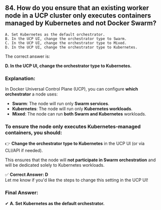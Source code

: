 ## 84. How do you ensure that an existing worker node in a UCP cluster only executes containers managed by Kubernetes and not Docker Swarm?
```
A. Set Kubernetes as the default orchestrator.  
B. In the UCP UI, change the orchestrator type to Swarm.  
C. In the UCP UI, change the orchestrator type to Mixed.  
D. In the UCP UI, change the orchestrator type to Kubernetes.  
```

The correct answer is:

**D. In the UCP UI, change the orchestrator type to Kubernetes.**

### Explanation:

In Docker Universal Control Plane (UCP), you can configure **which orchestrator** a node uses:

- **Swarm**: The node will run only **Swarm services**.
- **Kubernetes**: The node will run only **Kubernetes workloads**.
- **Mixed**: The node can run **both Swarm and Kubernetes** workloads.

### To ensure the node **only executes Kubernetes-managed containers**, you should:

👉 **Change the orchestrator type to Kubernetes** in the UCP UI (or via CLI/API if needed).

This ensures that the node will **not participate in Swarm orchestration** and will be dedicated solely to Kubernetes workloads.

✅ **Correct Answer: D**  
Let me know if you'd like the steps to change this setting in the UCP UI!
### **Final Answer:**  
✔ **A. Set Kubernetes as the default orchestrator.**
